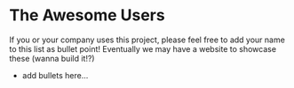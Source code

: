 # The Awesome Users

If you or your company uses this project, please feel free to add your name to
this list as bullet point! Eventually we may have a website to showcase these (wanna build it!?)

- add bullets here...